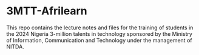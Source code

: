 # 3MTT-Afrilearn
This repo contains the lecture notes and files for the training of students in the 2024 Nigeria 3-million talents in technology sponsored by the Ministry of Information, Communication and Technology under the management of NITDA.
